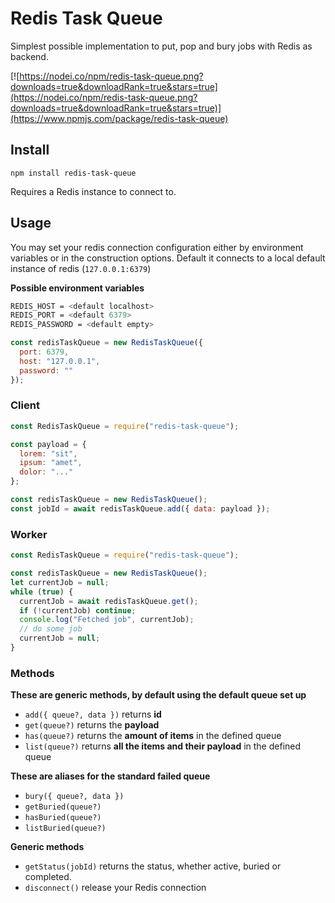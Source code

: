 Redis Task Queue
===

Simplest possible implementation to put, pop and bury jobs with Redis as backend.

[![https://nodei.co/npm/redis-task-queue.png?downloads=true&downloadRank=true&stars=true](https://nodei.co/npm/redis-task-queue.png?downloads=true&downloadRank=true&stars=true)](https://www.npmjs.com/package/redis-task-queue)

## Install

`npm install redis-task-queue`

Requires a Redis instance to connect to.

## Usage

You may set your redis connection configuration either by environment variables or in the construction options. Default it connects to a local default instance of redis (`127.0.0.1:6379`)

**Possible environment variables**

```bash
REDIS_HOST = <default localhost>
REDIS_PORT = <default 6379>
REDIS_PASSWORD = <default empty>
```

```js
const redisTaskQueue = new RedisTaskQueue({
  port: 6379,
  host: "127.0.0.1",
  password: ""
});
```

### Client

```js
const RedisTaskQueue = require("redis-task-queue");

const payload = {
  lorem: "sit",
  ipsum: "amet",
  dolor: "..."
};

const redisTaskQueue = new RedisTaskQueue();
const jobId = await redisTaskQueue.add({ data: payload });
```

### Worker

```js
const RedisTaskQueue = require("redis-task-queue");

const redisTaskQueue = new RedisTaskQueue();
let currentJob = null;
while (true) {
  currentJob = await redisTaskQueue.get();
  if (!currentJob) continue;
  console.log("Fetched job", currentJob);
  // do some job
  currentJob = null;
}
```

### Methods

**These are generic methods, by default using the default queue set up**

- `add({ queue?, data })` returns **id**
- `get(queue?)` returns the **payload**
- `has(queue?)` returns the **amount of items** in the defined queue
- `list(queue?)` returns **all the items and their payload** in the defined queue

**These are aliases for the standard failed queue**

- `bury({ queue?, data })`
- `getBuried(queue?)`
- `hasBuried(queue?)`
- `listBuried(queue?)`

**Generic methods**

- `getStatus(jobId)` returns the status, whether active, buried or completed.
- `disconnect()` release your Redis connection
